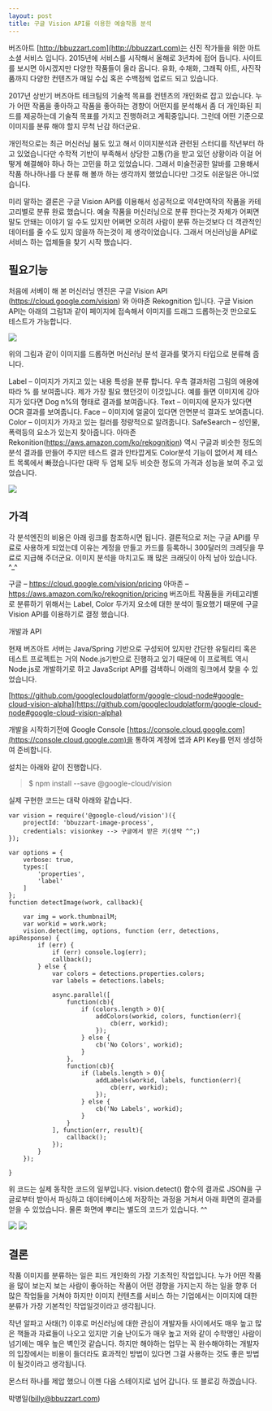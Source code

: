 ```yaml
---
layout: post
title: 구글 Vision API를 이용한 예술작품 분석
---
```

버즈아트 [http://bbuzzart.com](http://bbuzzart.com)는 신진 작가들을 위한 아트 소셜 서비스 입니다. 2015년에 서비스를 시작해서 올해로 3년차에 접어 듭니다. 사이트를 보시면 아시겠지만 다양한 작품들이 올라 옵니다. 유화, 수채화, 그래픽 아트, 사진작품까지 다양한 컨텐츠가 매일 수십 혹은 수백점씩 업로드 되고 있습니다.

2017년 상반기 버즈아트 테크팀의 기술적 목표를 컨텐츠의 개인화로 잡고 있습니다. 누가 어떤 작품을 좋아하고 작품을 좋아하는 경향이 어떤지를 분석해서 좀 더 개인화된 피드를 제공하는데 기술적 목표를 가지고 진행하려고 계획중입니다. 그런데 어떤 기준으로 이미지를 분류 해야 할지 무척 난감 하더군요.

개인적으로는 최근 머신러닝 붐도 있고 해서 이미지분석과 관련된 스터디를 작년부터 하고 있었습니다만 수학적 기반이 부족해서 상당한 고통(?)을 받고 있던 상황이라 이걸 어떻게 해결해야 하나 하는 고민을 하고 있었습니다. 그래서 미술전공한 알바를 고용해서 작품 하나하나를 다 분류 해 볼까 하는 생각까지 했었습니다만 그것도 쉬운일은 아니었습니다.

미리 말하는 결론은 구글 Vision API를 이용해서 성공적으로 약4만여작의 작품을 카테고리별로 분류 완료 했습니다. 예술 작품을 머신러닝으로 분류 한다는것 자체가 어쩌면 말도 안돼는 이야기 일 수도 있지만 어쩌면 오히려 사람이 분류 하는것보다 더 객관적인 데이터를 줄 수도 있지 않을까 하는것이 제 생각이었습니다. 그래서 머신러닝을 API로 서비스 하는 업체들을 찾기 시작 했습니다.

## 필요기능

처음에 서베이 해 본  머신러닝 엔진은 구글 Vision API (https://cloud.google.com/vision) 와 아마존 Rekognition 입니다. 구글 Vision API는 아래의 그림1과 같이 페이지에 접속해서 이미지를 드래그 드롭하는것 만으로도 테스트가 가능합니다.

![](https://bbuzzart.github.io/images/vision-api-image-content-analysis-c2a0c2a0-google-cloud-platform-2017-01-06-14-03-56.png)

위의 그림과 같이 이미지를 드롭하면 머신러닝 분석 결과를 몇가지 타입으로 분류해 줍니다.

Label – 이미지가 가지고 있는 내용 특성을 분류 합니다. 우측 결과처럼 그림의 애용에 따라 % 를 보여줍니다. 제가 가장 필요 했던것이 이것입니다. 예를 들면 이미지에 강아지가 있다면 Dog n%의 형태로 결과를 보여줍니다.
Text – 이미지에 문자가 있다면 OCR 결과를 보여줍니다.
Face – 이미지에 얼굴이 있다면 안면분석 결과도 보여줍니다.
Color – 이미지가 가자고 있는 컬러를 정량적으로 알려줍니다.
SafeSearch – 성인물, 폭력등의 요소가 있는지 찾아줍니다.
아마존 Rekonition(https://aws.amazon.com/ko/rekognition) 역시 구글과 비슷한 정도의 분석 결과를 만들어 주지만 테스트 결과 안타깝게도 Color분석 기능이 없어서 제 테스트 목록에서 빠졌습니다만 대략 두 업체 모두 비슷한 정도의 가격과 성능을 보여 주고 있었습니다.

![](https://bbuzzart.github.io/images/amazon-rekognition-e28093-eb94a5-eb9faceb8b9d-eab8b0ebb098-ec9db4ebafb8eca780-ebb684ec849d-2017-01-06-14-17-26.png)

## 가격

각 분석엔진의 비용은 아래 링크를 참조하시면 됩니다. 결론적으로 저는 구글 API를 무료로 사용하게 되었는데 이유는 계정을 만들고 카드를 등록하니 300달러의 크레딧을 무료로 지급해 주더군요. 이미지 분석을 마치고도 꽤 많은 크래딧이 아직 남아 있습니다. ^_^

구글 – https://cloud.google.com/vision/pricing
아마존 – https://aws.amazon.com/ko/rekognition/pricing
버즈아트 작품들을 카테고리별로 분류하기 위해서는  Label, Color 두가지 요소에 대한 분석이 필요했기 때문에 구글 Vision API를 이용하기로 결정 했습니다.

개발과 API

현재 버즈아트 서버는 Java/Spring 기반으로 구성되어 있지만 간단한 유틸리티 혹은 테스트 프로젝트는 거의 Node.js기반으로 진행하고 있기 때문에 이 프로젝트 역시 Node.js로 개발하기로 하고 JavaScript API를 검색하니 아래의 링크에서 찾을 수 있었습니다.

[https://github.com/googlecloudplatform/google-cloud-node#google-cloud-vision-alpha](https://github.com/googlecloudplatform/google-cloud-node#google-cloud-vision-alpha)

개발을 시작하기전에 Google Console [https://console.cloud.google.com](https://console.cloud.google.com)을 통하여 계정에 앱과 API Key를 먼저 생성하여 준비합니다.

설치는 아래와 같이 진행합니다.

> $ npm install --save @google-cloud/vision

실제 구현한 코드는 대략 아래와 같습니다.

```
var vision = require('@google-cloud/vision')({
    projectId: 'bbuzzart-image-process',
    credentials: visionkey --> 구글에서 받은 키(생략 ^^;)
});

var options = {
    verbose: true,
    types:[
        'properties',
        'label'
    ]
};
function detectImage(work, callback){

    var img = work.thumbnailM;
    var workid = work.work;
    vision.detect(img, options, function (err, detections, apiResponse) {
        if (err) {
            if (err) console.log(err);
            callback();
        } else {
            var colors = detections.properties.colors;
            var labels = detections.labels;

            async.parallel([
                function(cb){
                    if (colors.length > 0){
                        addColors(workid, colors, function(err){
                            cb(err, workid);
                        });
                    } else {
                        cb('No Colors', workid);
                    }
                },
                function(cb){
                    if (labels.length > 0){
                        addLabels(workid, labels, function(err){
                            cb(err, workid);
                        });
                    } else {
                        cb('No Labels', workid);
                    }
                }
            ], function(err, result){
                callback();
            });
        }
    });

}
```
위 코드는 실제 동작한 코드의 일부입니다. vision.detect() 함수의 결과로 JSON을 구글로부터 받아서 파싱하고 데이터베이스에 저장하는 과정을 거쳐서 아래 화면의 결과를 얻을 수 있었습니다. 물론 화면에 뿌리는 별도의 코드가 있습니다. ^^

![](https://bbuzzart.github.io/images/bbuzzart-contents-manager-2017-01-06-17-50-091.png)
![](http://bbuzzart.github.io/images/bbuzzart-contents-manager-2017-01-06-18-04-01.png)

## 결론

작품 이미지를 분류하는 일은 피드 개인화의 가장 기초적인 작업입니다. 누가 어떤 작품을 많이 보는지 보는 사람이 좋아하는 작품이 어떤 경향을 가지는지 하는 일을 향후 더 많은 작업들을 거쳐야 하지만 이미지 컨텐츠를 서비스 하는 기업에서는 이미지에 대한 분류가 가장 기본적인 작업일것이라고 생각됩니다.

작년 알파고 사태(?) 이후로 머신러닝에 대한 관심이 개발자들 사이에서도 매우 높고 많은 책들과 자료들이 나오고 있지만 기술 난이도가 매우 높고 저와 같이 수학맹인 사람이 넘기에는 매우 높은 벽인것 같습니다. 하지만 해야하는 업무는 꼭 완수해야하는 개발자의 입장에서는 비용이 들더라도 효과적인 방법이 있다면 그걸 사용하는 것도 좋은 방법이 될것이라고 생각됩니다.

몬스터 하나를 제압 했으니 이젠 다음 스테이지로 넘어 갑니다. 또 블로깅 하겠습니다.

박병일(billy@bbuzzart.com)


